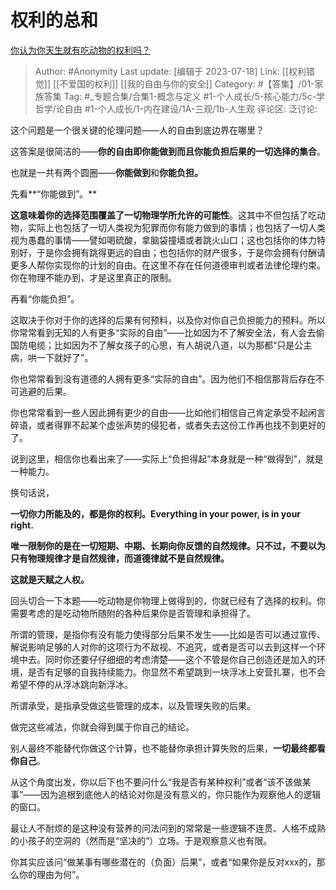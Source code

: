 # 权利的总和
[你认为你天生就有吃动物的权利吗？](https://www.zhihu.com/question/392059744/answer/1256904495)

> Author: #Anonymity
> Last update: [编辑于 2023-07-18]
> Link: [[权利错觉]] [[不爱国的权利]] [[我的自由与你的安全]]
> Category: #【答集】/01-家族答集
> Tag: #_专题合集/合集1-概念与定义 #1-个人成长/5-核心能力/5c-学哲学/论自由 #1-个人成长/1-内在建设/1A-三观/1b-人生观 
> 评论区:
> 泛讨论:

这个问题是一个很关键的伦理问题——人的自由到底边界在哪里？

这答案是很简洁的——**你的自由即你能做到而且你能负担后果的一切选择的集合**。

也就是一共有两个圆圈——**你能做到**和**你能负担。**

先看**“你能做到”。**

**这意味着你的选择范围覆盖了一切物理学所允许的可能性**。这其中不但包括了吃动物，实际上也包括了一切人类视为犯罪而你有能力做到的事情；也包括了一切人类视为愚蠢的事情——譬如喝硫酸，拿脑袋撞墙或者跳火山口；这也包括你的体力特别好，于是你会拥有跳得更远的自由；也包括你的财产很多，于是你会拥有付酬请更多人帮你实现你的计划的自由。在这里不存在任何道德审判或者法律伦理约束。你在物理不能办到，才是这里真正的限制。

再看“你能负担”。

这取决于你对于你的选择的后果有何预料，以及你对你自己负担能力的预料。所以你常常看到无知的人有更多“实际的自由”——比如因为不了解安全法，有人会去偷国防电缆；比如因为不了解女孩子的心思，有人胡说八道，以为那都“只是公主病，哄一下就好了”。

你也常常看到没有道德的人拥有更多“实际的自由”。因为他们不相信那背后存在不可逃避的后果。

你也常常看到一些人因此拥有更少的自由——比如他们相信自己肯定承受不起闲言碎语，或者得罪不起某个虚张声势的侵犯者，或者失去这份工作再也找不到更好的了。

说到这里，相信你也看出来了——实际上“负担得起”本身就是一种“做得到”，就是一种能力。

换句话说，

**一切你力所能及的，都是你的权利。Everything in your power, is in your right.**

**唯一限制你的是在一切短期、中期、长期向你反馈的自然规律。只不过，不要以为只有物理规律才是自然规律，而道德律就不是自然规律。**

**这就是天赋之人权。**

回头切合一下本题——吃动物是你物理上做得到的，你就已经有了选择的权利。你需要考虑的是吃动物所随附的各种后果你是否管理和承担得了。

所谓的管理，是指你有没有能力使得部分后果不发生——比如是否可以通过宣传、解说影响足够的人对你的这项行为不敌视、不追究，或者是否可以去到这样一个环境中去。同时你还要仔仔细细的考虑清楚——这个不管是你自己创造还是加入的环境，是否有足够的自我持续能力。你显然不希望跳到一块浮冰上安营扎寨，也不会希望不停的从浮冰跳向新浮冰。

所谓承受，是指承受做这些管理的成本，以及管理失败的后果。

做完这些减法，你就会得到属于你自己的结论。

别人最终不能替代你做这个计算，也不能替你承担计算失败的后果，**一切最终都看你自己**。

从这个角度出发，你以后下也不要问什么“我是否有某种权利”或者“该不该做某事”——因为追根到底他人的结论对你是没有意义的，你只能作为观察他人的逻辑的窗口。

最让人不耐烦的是这种没有营养的问法问到的常常是一些逻辑不连贯、人格不成熟的小孩子的空洞的（然而是“坚决的”）立场。于是观察意义也有限。

你其实应该问“做某事有哪些潜在的（负面）后果”，或者“如果你是反对xxx的，那么你的理由为何”。
